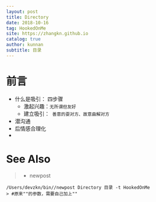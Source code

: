 ```yaml
---
layout: post
title: Directory
date: 2018-10-16
tag: HookedOnMe
site: https://zhangkn.github.io
catalog: true
author: kunnan
subtitle: 目录
---
```






# 前言



* 什么是吸引： 四步骤
  * 激起兴趣：`无所谓但友好`
  * 建立吸引：` 善意的耍对方、故意曲解对方`
* 潜沟通
* 后情感合理化
* 





# See Also 

>* newpost 
>
```
/Users/devzkn/bin//newpost Directory 目录 -t HookedOnMe
> #原来""的参数，需要自己加上""
```

